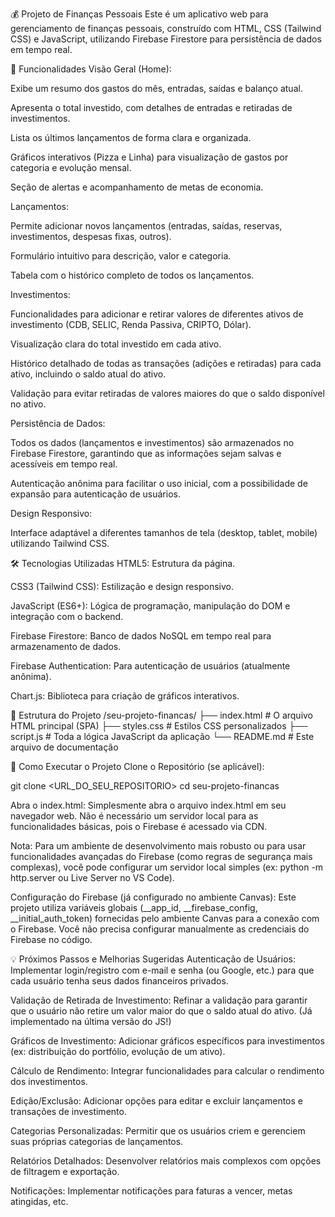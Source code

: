 💰 Projeto de Finanças Pessoais
Este é um aplicativo web para gerenciamento de finanças pessoais, construído com HTML, CSS (Tailwind CSS) e JavaScript, utilizando Firebase Firestore para persistência de dados em tempo real.

🌟 Funcionalidades
Visão Geral (Home):

Exibe um resumo dos gastos do mês, entradas, saídas e balanço atual.

Apresenta o total investido, com detalhes de entradas e retiradas de investimentos.

Lista os últimos lançamentos de forma clara e organizada.

Gráficos interativos (Pizza e Linha) para visualização de gastos por categoria e evolução mensal.

Seção de alertas e acompanhamento de metas de economia.

Lançamentos:

Permite adicionar novos lançamentos (entradas, saídas, reservas, investimentos, despesas fixas, outros).

Formulário intuitivo para descrição, valor e categoria.

Tabela com o histórico completo de todos os lançamentos.

Investimentos:

Funcionalidades para adicionar e retirar valores de diferentes ativos de investimento (CDB, SELIC, Renda Passiva, CRIPTO, Dólar).

Visualização clara do total investido em cada ativo.

Histórico detalhado de todas as transações (adições e retiradas) para cada ativo, incluindo o saldo atual do ativo.

Validação para evitar retiradas de valores maiores do que o saldo disponível no ativo.

Persistência de Dados:

Todos os dados (lançamentos e investimentos) são armazenados no Firebase Firestore, garantindo que as informações sejam salvas e acessíveis em tempo real.

Autenticação anônima para facilitar o uso inicial, com a possibilidade de expansão para autenticação de usuários.

Design Responsivo:

Interface adaptável a diferentes tamanhos de tela (desktop, tablet, mobile) utilizando Tailwind CSS.

🛠️ Tecnologias Utilizadas
HTML5: Estrutura da página.

CSS3 (Tailwind CSS): Estilização e design responsivo.

JavaScript (ES6+): Lógica de programação, manipulação do DOM e integração com o backend.

Firebase Firestore: Banco de dados NoSQL em tempo real para armazenamento de dados.

Firebase Authentication: Para autenticação de usuários (atualmente anônima).

Chart.js: Biblioteca para criação de gráficos interativos.

📂 Estrutura do Projeto
/seu-projeto-financas/
├── index.html          # O arquivo HTML principal (SPA)
├── styles.css          # Estilos CSS personalizados
├── script.js           # Toda a lógica JavaScript da aplicação
└── README.md           # Este arquivo de documentação

🚀 Como Executar o Projeto
Clone o Repositório (se aplicável):

git clone <URL_DO_SEU_REPOSITORIO>
cd seu-projeto-financas

Abra o index.html:
Simplesmente abra o arquivo index.html em seu navegador web. Não é necessário um servidor local para as funcionalidades básicas, pois o Firebase é acessado via CDN.

Nota: Para um ambiente de desenvolvimento mais robusto ou para usar funcionalidades avançadas do Firebase (como regras de segurança mais complexas), você pode configurar um servidor local simples (ex: python -m http.server ou Live Server no VS Code).

Configuração do Firebase (já configurado no ambiente Canvas):
Este projeto utiliza variáveis globais (__app_id, __firebase_config, __initial_auth_token) fornecidas pelo ambiente Canvas para a conexão com o Firebase. Você não precisa configurar manualmente as credenciais do Firebase no código.

💡 Próximos Passos e Melhorias Sugeridas
Autenticação de Usuários: Implementar login/registro com e-mail e senha (ou Google, etc.) para que cada usuário tenha seus dados financeiros privados.

Validação de Retirada de Investimento: Refinar a validação para garantir que o usuário não retire um valor maior do que o saldo atual do ativo. (Já implementado na última versão do JS!)

Gráficos de Investimento: Adicionar gráficos específicos para investimentos (ex: distribuição do portfólio, evolução de um ativo).

Cálculo de Rendimento: Integrar funcionalidades para calcular o rendimento dos investimentos.

Edição/Exclusão: Adicionar opções para editar e excluir lançamentos e transações de investimento.

Categorias Personalizadas: Permitir que os usuários criem e gerenciem suas próprias categorias de lançamentos.

Relatórios Detalhados: Desenvolver relatórios mais complexos com opções de filtragem e exportação.

Notificações: Implementar notificações para faturas a vencer, metas atingidas, etc.

